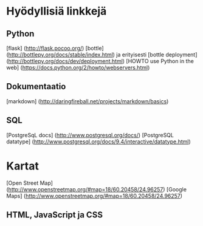 # Hyödyllisiä linkkejä

## Python
[flask] (http://flask.pocoo.org/)
[bottle] (http://bottlepy.org/docs/stable/index.html) ja erityisesti [bottle deployment] (http://bottlepy.org/docs/dev/deployment.html)
[HOWTO use Python in the web] (https://docs.python.org/2/howto/webservers.html)

## Dokumentaatio
[markdown] (http://daringfireball.net/projects/markdown/basics)

## SQL
[PostgreSqL docs] (http://www.postgresql.org/docs/)
[PostgreSQL datatype] (http://www.postgresql.org/docs/9.4/interactive/datatype.html)

# Kartat
[Open Street Map] (http://www.openstreetmap.org/#map=18/60.20458/24.96257)
[Google Maps] (http://www.openstreetmap.org/#map=18/60.20458/24.96257)

## HTML, JavaScript ja CSS
